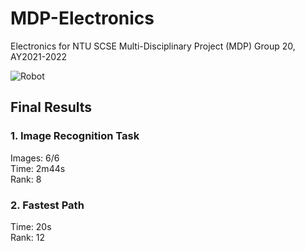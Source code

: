# MDP-Electronics

Electronics for NTU SCSE Multi-Disciplinary Project (MDP) Group 20, AY2021-2022

![Robot](content/car_side.png)

## Final Results

### 1. Image Recognition Task

Images: 6/6\
Time: 2m44s\
Rank: 8

### 2. Fastest Path

Time: 20s\
Rank: 12
